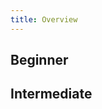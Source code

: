 ```yaml
---
title: Overview
---
```

## Beginner

<TutorialWideCard title="Database Change Management with Spanner" url="/docs/tutorials/beginner/database-change-management-with-spanner" date="2023/05/23" logos="spanner"></TutorialWideCard>

<TutorialWideCard title="Database Change Management with MySQL" url="/docs/tutorials/beginner/database-change-management-with-mysql" date="2023/04/23" logos="aurora"></TutorialWideCard>

<TutorialWideCard title="Database Change Management using Bytebase Cloud" url="/docs/tutorials/beginner/database-change-management-using-bytebase-cloud" date="2023/04/17" logos="aurora"></TutorialWideCard>

<TutorialWideCard title="DevOps: Database Change Management with Redis" url="/docs/tutorials/beginner/database-change-management-with-redis" date="2023/04/14" logos="redis"></TutorialWideCard>

<TutorialWideCard title="DevOps: Database Change Management with MongoDB" url="/docs/tutorials/beginner/database-change-management-with-mongodb" date="2023/03/21" logos="mongodb"></TutorialWideCard>

<TutorialWideCard title="DevOps: Database Change Management with Amazon Aurora" url="/docs/tutorials/beginner/database-change-management-with-amazon-aurora" date="2023/03/09" logos="aurora"></TutorialWideCard>

<TutorialWideCard title="DevOps: Database Change Management with ClickHouse" url="/docs/tutorials/beginner/database-change-management-with-clickhouse" date="2023/03/01" logos="clickhouse"></TutorialWideCard>

<TutorialWideCard title="DevOps: Database Change Management with PostgreSQL" url="/docs/tutorials/beginner/database-change-management-with-postgresql" date="2023/02/14" logos="postgres"></TutorialWideCard>

<TutorialWideCard title="DevOps: Database Change Management with TiDB" url="/docs/tutorials/beginner/database-change-management-with-tidb" date="2023/01/03" logos="tidb"></TutorialWideCard>

<TutorialWideCard title="DevOps: Database Change Management with Snowflake" url="/docs/tutorials/beginner/database-change-management-with-snowflake" date="2022/12/22" logos="snowflake"></TutorialWideCard>

<TutorialWideCard title="How to Synchronize Database Schemas" url="/docs/tutorials/beginner/how-to-synchronize-database-schemas" date="2022/11/24"></TutorialWideCard>

## Intermediate

<TutorialCardsWrapper>

<TutorialTallCard title="Database Change Management with Spanner and GitHub" url="/docs/tutorials/intermediate/database-change-management-with-spanner-and-github" logos="spanner,github" date="2023/05/24"></TutorialTallCard>

<TutorialTallCard title="Database Change Management with GitHub using Bytebase Cloud" url="/docs/tutorials/intermediate/database-change-management-with-github-using-bytebase-cloud" logos="aurora,github" date="2023/04/17"></TutorialTallCard>

<TutorialTallCard title="DevOps: Database Change Management with Redis and GitHub" url="/docs/tutorials/intermediate/database-change-management-with-redis-and-github" logos="redis,github" date="2023/04/14"></TutorialTallCard>

<TutorialTallCard title="DevOps: Database Change Management with MongoDB and GitHub" url="/docs/tutorials/intermediate/database-change-management-with-mongodb-and-github" logos="mongodb,github" date="2023/03/22"></TutorialTallCard>

<TutorialTallCard title="DevOps: Database Change Management with Amazon Aurora and GitHub" url="/docs/tutorials/intermediate/database-change-management-with-amazon-aurora-and-github" logos="aurora,github" date="2023/03/10"></TutorialTallCard>

<TutorialTallCard title="DevOps: Database Change Management with ClickHouse and GitHub" url="/docs/tutorials/intermediate/database-change-management-with-clickhouse-and-github" logos="clickhouse,github" date="2023/03/02"></TutorialTallCard>

<TutorialTallCard title="DevOps: Database Change Management with PostgreSQL and GitHub" url="/docs/tutorials/intermediate/database-change-management-with-postgresql-and-github" logos="postgres,github" date="2023/02/16"></TutorialTallCard>

<TutorialTallCard title="DevOps: Database Change Management with MySQL and GitHub" url="/docs/tutorials/intermediate/database-change-management-with-mysql-and-github" logos="aurora,github" date="2023/02/08"></TutorialTallCard>

<TutorialTallCard title="Manage Databases in Bytebase with Terraform" url="/docs/tutorials/intermediate/manage-databases-in-bytebase-with-terraform" logos="terraform" date="2023/01/16"></TutorialTallCard>

<TutorialTallCard title="How to Configure Database Access Control and Data Anonymization for Developer" url="/docs/tutorials/intermediate/how-to-configure-database-access-control-and-data-anonymization-for-developer" date="2023/01/05"></TutorialTallCard>

<TutorialTallCard title="DevOps: Database Change Management with TiDB and GitHub" url="/docs/tutorials/intermediate/database-change-management-with-tidb-and-github" logos="tidb,github" date="2023/01/04"></TutorialTallCard>

<TutorialTallCard title="How to Setup Database CI/CD with GitHub, Part 3: Put Them Together" url="/docs/tutorials/intermediate/github-database-cicd-part-3-put-them-together" logos="github" date="2022/09/09"></TutorialTallCard>

<TutorialTallCard title="How to Setup Database CI/CD with GitHub, Part 2: GitHub.com Database GitOps" url="/docs/tutorials/intermediate/github-database-cicd-part-2-github-database-gitops" logos="github" date="2022/09/06"></TutorialTallCard>

<TutorialTallCard title="How to Setup Database CI/CD with GitHub, Part 1: Enable SQL Review with GitHub Actions" url="/docs/tutorials/intermediate/github-database-cicd-part-1-sql-review-github-actions" logos="github" date="2022/09/02"></TutorialTallCard>

<TutorialTallCard title="DevOps: Database Change Management with Snowflake and GitHub" url="/docs/tutorials/intermediate/database-change-management-with-snowflake-and-github" logos="snowflake,github" date="2022/12/26"></TutorialTallCard>

<TutorialTallCard title="How to integrate SQL Review into Your GitLab or GitHub CI/CD" url="/docs/tutorials/intermediate/how-to-integrate-sql-review-into-gitlab-github-ci" logos="github,gitlab" date="2022/12/02"></TutorialTallCard>

<TutorialTallCard title="The Database CI/CD Best Practice with GitHub" url="/docs/tutorials/intermediate/database-cicd-best-practice-with-github" logos="github" date="2022/08/31"></TutorialTallCard>

</TutorialCardsWrapper>
